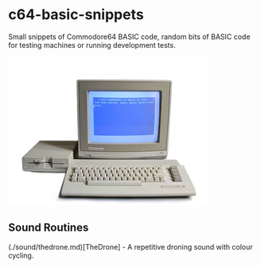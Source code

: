 # c64-basic-snippets
Small snippets of Commodore64 BASIC code, random bits of BASIC code for testing machines or running development tests.

![C64](c64.jpg)



## Sound Routines

(./sound/thedrone.md)[TheDrone] - A repetitive droning sound with colour cycling.



